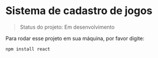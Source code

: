 # Sistema de cadastro de jogos</h1>

> Status do projeto: Em desenvolvimento

Para rodar esse projeto em sua máquina, por favor digite:

```
npm install react
```
